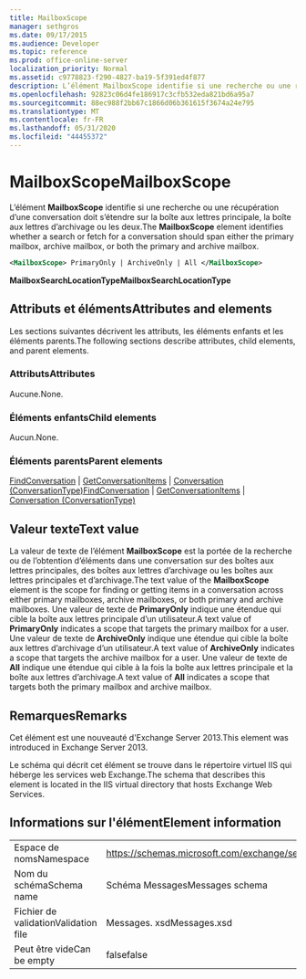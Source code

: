 ```yaml
---
title: MailboxScope
manager: sethgros
ms.date: 09/17/2015
ms.audience: Developer
ms.topic: reference
ms.prod: office-online-server
localization_priority: Normal
ms.assetid: c9778823-f290-4827-ba19-5f391ed4f877
description: L’élément MailboxScope identifie si une recherche ou une récupération d’une conversation doit s’étendre sur la boîte aux lettres principale, la boîte aux lettres d’archivage ou les deux.
ms.openlocfilehash: 92823c06d4fe186917c3cfb532eda821bd6a95a7
ms.sourcegitcommit: 88ec988f2bb67c1866d06b361615f3674a24e795
ms.translationtype: MT
ms.contentlocale: fr-FR
ms.lasthandoff: 05/31/2020
ms.locfileid: "44455372"
---
```

# <a name="mailboxscope"></a><span data-ttu-id="e0880-103">MailboxScope</span><span class="sxs-lookup"><span data-stu-id="e0880-103">MailboxScope</span></span>

<span data-ttu-id="e0880-104">L’élément **MailboxScope** identifie si une recherche ou une récupération d’une conversation doit s’étendre sur la boîte aux lettres principale, la boîte aux lettres d’archivage ou les deux.</span><span class="sxs-lookup"><span data-stu-id="e0880-104">The **MailboxScope** element identifies whether a search or fetch for a conversation should span either the primary mailbox, archive mailbox, or both the primary and archive mailbox.</span></span> 
  
```XML
<MailboxScope> PrimaryOnly | ArchiveOnly | All </MailboxScope>
```

<span data-ttu-id="e0880-105">**MailboxSearchLocationType**</span><span class="sxs-lookup"><span data-stu-id="e0880-105">**MailboxSearchLocationType**</span></span>

## <a name="attributes-and-elements"></a><span data-ttu-id="e0880-106">Attributs et éléments</span><span class="sxs-lookup"><span data-stu-id="e0880-106">Attributes and elements</span></span>

<span data-ttu-id="e0880-107">Les sections suivantes décrivent les attributs, les éléments enfants et les éléments parents.</span><span class="sxs-lookup"><span data-stu-id="e0880-107">The following sections describe attributes, child elements, and parent elements.</span></span>
  
### <a name="attributes"></a><span data-ttu-id="e0880-108">Attributs</span><span class="sxs-lookup"><span data-stu-id="e0880-108">Attributes</span></span>

<span data-ttu-id="e0880-109">Aucune.</span><span class="sxs-lookup"><span data-stu-id="e0880-109">None.</span></span>
  
### <a name="child-elements"></a><span data-ttu-id="e0880-110">Éléments enfants</span><span class="sxs-lookup"><span data-stu-id="e0880-110">Child elements</span></span>

<span data-ttu-id="e0880-111">Aucun.</span><span class="sxs-lookup"><span data-stu-id="e0880-111">None.</span></span>
  
### <a name="parent-elements"></a><span data-ttu-id="e0880-112">Éléments parents</span><span class="sxs-lookup"><span data-stu-id="e0880-112">Parent elements</span></span>

<span data-ttu-id="e0880-113">[FindConversation](findconversation.md)  |  [GetConversationItems](getconversationitems.md)  |  [Conversation (ConversationType)](conversation-conversationtype.md)</span><span class="sxs-lookup"><span data-stu-id="e0880-113">[FindConversation](findconversation.md) | [GetConversationItems](getconversationitems.md) | [Conversation (ConversationType)](conversation-conversationtype.md)</span></span>
  
## <a name="text-value"></a><span data-ttu-id="e0880-114">Valeur texte</span><span class="sxs-lookup"><span data-stu-id="e0880-114">Text value</span></span>

<span data-ttu-id="e0880-115">La valeur de texte de l’élément **MailboxScope** est la portée de la recherche ou de l’obtention d’éléments dans une conversation sur des boîtes aux lettres principales, des boîtes aux lettres d’archivage ou les boîtes aux lettres principales et d’archivage.</span><span class="sxs-lookup"><span data-stu-id="e0880-115">The text value of the **MailboxScope** element is the scope for finding or getting items in a conversation across either primary mailboxes, archive mailboxes, or both primary and archive mailboxes.</span></span> <span data-ttu-id="e0880-116">Une valeur de texte de **PrimaryOnly** indique une étendue qui cible la boîte aux lettres principale d’un utilisateur.</span><span class="sxs-lookup"><span data-stu-id="e0880-116">A text value of **PrimaryOnly** indicates a scope that targets the primary mailbox for a user.</span></span> <span data-ttu-id="e0880-117">Une valeur de texte de **ArchiveOnly** indique une étendue qui cible la boîte aux lettres d’archivage d’un utilisateur.</span><span class="sxs-lookup"><span data-stu-id="e0880-117">A text value of **ArchiveOnly** indicates a scope that targets the archive mailbox for a user.</span></span> <span data-ttu-id="e0880-118">Une valeur de texte de **All** indique une étendue qui cible à la fois la boîte aux lettres principale et la boîte aux lettres d’archivage.</span><span class="sxs-lookup"><span data-stu-id="e0880-118">A text value of **All** indicates a scope that targets both the primary mailbox and archive mailbox.</span></span> 
  
## <a name="remarks"></a><span data-ttu-id="e0880-119">Remarques</span><span class="sxs-lookup"><span data-stu-id="e0880-119">Remarks</span></span>

<span data-ttu-id="e0880-120">Cet élément est une nouveauté d'Exchange Server 2013.</span><span class="sxs-lookup"><span data-stu-id="e0880-120">This element was introduced in Exchange Server 2013.</span></span>
  
<span data-ttu-id="e0880-121">Le schéma qui décrit cet élément se trouve dans le répertoire virtuel IIS qui héberge les services web Exchange.</span><span class="sxs-lookup"><span data-stu-id="e0880-121">The schema that describes this element is located in the IIS virtual directory that hosts Exchange Web Services.</span></span>
  
## <a name="element-information"></a><span data-ttu-id="e0880-122">Informations sur l'élément</span><span class="sxs-lookup"><span data-stu-id="e0880-122">Element information</span></span>

|||
|:-----|:-----|
|<span data-ttu-id="e0880-123">Espace de noms</span><span class="sxs-lookup"><span data-stu-id="e0880-123">Namespace</span></span>  <br/> |https://schemas.microsoft.com/exchange/services/2006/messages  <br/> |
|<span data-ttu-id="e0880-124">Nom du schéma</span><span class="sxs-lookup"><span data-stu-id="e0880-124">Schema name</span></span>  <br/> |<span data-ttu-id="e0880-125">Schéma Messages</span><span class="sxs-lookup"><span data-stu-id="e0880-125">Messages schema</span></span>  <br/> |
|<span data-ttu-id="e0880-126">Fichier de validation</span><span class="sxs-lookup"><span data-stu-id="e0880-126">Validation file</span></span>  <br/> |<span data-ttu-id="e0880-127">Messages. xsd</span><span class="sxs-lookup"><span data-stu-id="e0880-127">Messages.xsd</span></span>  <br/> |
|<span data-ttu-id="e0880-128">Peut être vide</span><span class="sxs-lookup"><span data-stu-id="e0880-128">Can be empty</span></span>  <br/> |<span data-ttu-id="e0880-129">false</span><span class="sxs-lookup"><span data-stu-id="e0880-129">false</span></span>  <br/> |
   

